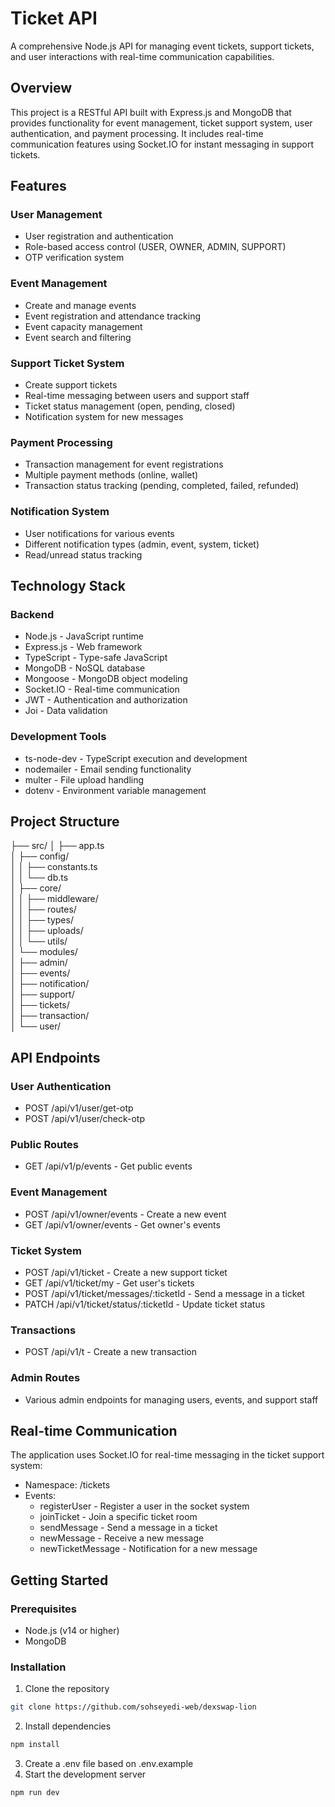 # Ticket API

A comprehensive Node.js API for managing event tickets, support tickets, and user interactions with real-time communication capabilities.

## Overview

This project is a RESTful API built with Express.js and MongoDB that provides functionality for event management, ticket support system, user authentication, and payment processing. It includes real-time communication features using Socket.IO for instant messaging in support tickets.

## Features

### User Management

- User registration and authentication
- Role-based access control (USER, OWNER, ADMIN, SUPPORT)
- OTP verification system

### Event Management

- Create and manage events
- Event registration and attendance tracking
- Event capacity management
- Event search and filtering

### Support Ticket System

- Create support tickets
- Real-time messaging between users and support staff
- Ticket status management (open, pending, closed)
- Notification system for new messages

### Payment Processing

- Transaction management for event registrations
- Multiple payment methods (online, wallet)
- Transaction status tracking (pending, completed, failed, refunded)

### Notification System

- User notifications for various events
- Different notification types (admin, event, system, ticket)
- Read/unread status tracking

## Technology Stack

### Backend

- Node.js - JavaScript runtime
- Express.js - Web framework
- TypeScript - Type-safe JavaScript
- MongoDB - NoSQL database
- Mongoose - MongoDB object modeling
- Socket.IO - Real-time communication
- JWT - Authentication and authorization
- Joi - Data validation

### Development Tools

- ts-node-dev - TypeScript execution and development
- nodemailer - Email sending functionality
- multer - File upload handling
- dotenv - Environment variable management

## Project Structure

├── src/
│   ├── app.ts                 
│   ├── config/                
│   │   ├── constants.ts       
│   │   └── db.ts              
│   ├── core/                  
│   │   ├── middleware/        
│   │   ├── routes/            
│   │   ├── types/             
│   │   ├── uploads/           
│   │   └── utils/             
│   └── modules/               
│       ├── admin/             
│       ├── events/            
│       ├── notification/      
│       ├── support/           
│       ├── tickets/           
│       ├── transaction/       
│       └── user/              

## API Endpoints

### User Authentication

- POST /api/v1/user/get-otp
- POST /api/v1/user/check-otp

### Public Routes

- GET /api/v1/p/events - Get public events

### Event Management

- POST /api/v1/owner/events - Create a new event
- GET /api/v1/owner/events - Get owner's events

### Ticket System

- POST /api/v1/ticket - Create a new support ticket
- GET /api/v1/ticket/my - Get user's tickets
- POST /api/v1/ticket/messages/:ticketId - Send a message in a ticket
- PATCH /api/v1/ticket/status/:ticketId - Update ticket status

### Transactions

- POST /api/v1/t - Create a new transaction

### Admin Routes

- Various admin endpoints for managing users, events, and support staff

## Real-time Communication

The application uses Socket.IO for real-time messaging in the ticket support system:

- Namespace: /tickets
- Events:
  - registerUser - Register a user in the socket system
  - joinTicket - Join a specific ticket room
  - sendMessage - Send a message in a ticket
  - newMessage - Receive a new message
  - newTicketMessage - Notification for a new message

## Getting Started

### Prerequisites

- Node.js (v14 or higher)
- MongoDB

### Installation

1. Clone the repository

```bash
git clone https://github.com/sohseyedi-web/dexswap-lion
```

2. Install dependencies

```bash
npm install
```

3. Create a .env file based on .env.example
4. Start the development server

```bash
npm run dev
```
